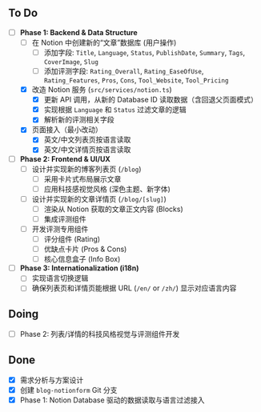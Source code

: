 ## To Do
- [ ] **Phase 1: Backend & Data Structure**
  - [ ] 在 Notion 中创建新的“文章”数据库 (用户操作)
    - [ ] 添加字段: `Title`, `Language`, `Status`, `PublishDate`, `Summary`, `Tags`, `CoverImage`, `Slug`
    - [ ] 添加评测字段: `Rating_Overall`, `Rating_EaseOfUse`, `Rating_Features`, `Pros`, `Cons`, `Tool_Website`, `Tool_Pricing`
  - [x] 改造 Notion 服务 (`src/services/notion.ts`)
    - [x] 更新 API 调用，从新的 Database ID 读取数据（含回退父页面模式）
    - [x] 实现根据 `Language` 和 `Status` 过滤文章的逻辑
    - [x] 解析新的评测相关字段
  - [x] 页面接入（最小改动）
    - [x] 英文/中文列表页按语言读取
    - [x] 英文/中文详情页按语言读取
- [ ] **Phase 2: Frontend & UI/UX**
  - [ ] 设计并实现新的博客列表页 (`/blog`)
    - [ ] 采用卡片式布局展示文章
    - [ ] 应用科技感视觉风格 (深色主题、新字体)
  - [ ] 设计并实现新的文章详情页 (`/blog/[slug]`)
    - [ ] 渲染从 Notion 获取的文章正文内容 (Blocks)
    - [ ] 集成评测组件
  - [ ] 开发评测专用组件
    - [ ] 评分组件 (Rating)
    - [ ] 优缺点卡片 (Pros & Cons)
    - [ ] 核心信息盒子 (Info Box)
- [ ] **Phase 3: Internationalization (i18n)**
  - [ ] 实现语言切换逻辑
  - [ ] 确保列表页和详情页能根据 URL (`/en/` or `/zh/`) 显示对应语言内容

## Doing
- [ ] Phase 2: 列表/详情的科技风格视觉与评测组件开发

## Done
- [x] 需求分析与方案设计
- [x] 创建 `blog-notionform` Git 分支
- [x] Phase 1: Notion Database 驱动的数据读取与语言过滤接入
